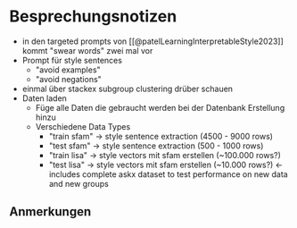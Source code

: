 # Besprechungsnotizen

- in den targeted prompts von [[@patelLearningInterpretableStyle2023]] kommt "swear words" zwei mal vor
- Prompt für style sentences
	- "avoid examples"
	- "avoid negations"
- einmal über stackex subgroup clustering drüber schauen
- Daten laden
	- Füge alle Daten die gebraucht werden bei der Datenbank Erstellung hinzu
	- Verschiedene Data Types
		- "train sfam" -> style sentence extraction (4500 - 9000 rows)
		- "test sfam" -> style sentence extraction (500 - 1000 rows)
		- "train lisa" -> style vectors mit sfam erstellen (~100.000 rows?)
		- "test lisa" -> style vectors mit sfam erstellen (~10.000 rows?) <- includes complete askx dataset to test performance on new data and new groups

## Anmerkungen